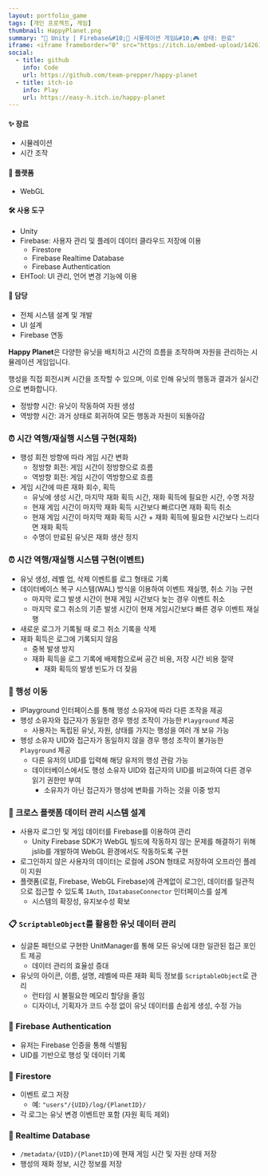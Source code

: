 ```yaml
---
layout: portfolio_game
tags: [개인 프로젝트, 게임]
thumbnail: HappyPlanet.png
summary: "🔧 Unity | Firebase&#10;🌟 시뮬레이션 게임&#10;🎮 상태: 완료"
iframe: <iframe frameborder="0" src="https://itch.io/embed-upload/14261398?color=333333" allowfullscreen="" width="300" height="500"><a href="https://easy-h.itch.io/happy-planet">Play Happy Planet on itch.io</a></iframe>
social:
  - title: github
    info: Code
    url: https://github.com/team-prepper/happy-planet
  - title: itch-io
    info: Play
    url: https://easy-h.itch.io/happy-planet
---
```

<!-- card: 💡 게임 개요 -->

#### ✨ 장르
- 시뮬레이션
- 시간 조작

#### 📱 플랫폼
- WebGL

#### 🛠 사용 도구
- Unity
- Firebase: 사용자 관리 및 플레이 데이터 클라우드 저장에 이용
    - Firestore
    - Firebase Realtime Database
    - Firebase Authentication
- EHTool: UI 관리, 언어 변경 기능에 이용

#### 👤 담당
- 전체 시스템 설계 및 개발
- UI 설계
- Firebase 연동

<!-- card: 📖 게임 소개  -->

**Happy Planet**은 다양한 유닛을 배치하고 시간의 흐름을 조작하며 자원을 관리하는 시뮬레이션 게임입니다.

행성을 직접 회전시켜 시간을 조작할 수 있으며, 이로 인해 유닛의 행동과 결과가 실시간으로 변화합니다.  

- 정방향 시간: 유닛이 작동하여 자원 생성  
- 역방향 시간: 과거 상태로 회귀하여 모든 행동과 자원이 되돌아감

<!-- card: 🛠️ 주요 기능 및 기여 -->

### ⏰ 시간 역행/재실행 시스템 구현(재화)
- 행성 회전 방향에 따라 게임 시간 변화
    - 정방향 회전: 게임 시간이 정방향으로 흐름
    - 역방향 회전: 게임 시간이 역방향으로 흐름
- 게임 시간에 따른 재화 회수, 획득
    - 유닛에 생성 시간, 마지막 재화 획득 시간, 재화 획득에 필요한 시간, 수명 저장
    - 현재 게임 시간이 마지막 재화 획득 시간보다 빠르다면 재화 획득 취소
    - 현재 게임 시간이 마지막 재화 획득 시간 + 재화 획득에 필요한 시간보다 느리다면 재화 획득
    - 수명이 만료된 유닛은 재화 생산 정지

<!-- card: 🛠️ 주요 기능 및 기여 -->

### ⏰ 시간 역행/재실행 시스템 구현(이벤트)
- 유닛 생성, 레벨 업, 삭제 이벤트를 로그 형태로 기록
- 데이터베이스 복구 시스템(WAL) 방식을 이용하여 이벤트 재실행, 취소 기능 구현
    - 마지막 로그 발생 시간이 현재 게임 시간보다 늦는 경우 이벤트 취소
    - 마지막 로그 취소의 기존 발생 시간이 현재 게임시간보다 빠른 경우 이벤트 재실행
- 새로운 로그가 기록될 때 로그 취소 기록을 삭제
- 재화 획득은 로그에 기록되지 않음
    - 중복 발생 방지
    - 재화 획득을 로그 기록에 배제함으로써 공간 비용, 저장 시간 비용 절약
        - 재화 획득의 발생 빈도가 더 잦음

<!-- card: 🛠️ 주요 기능 및 기여 -->

### 🚀 행성 이동
- IPlayground 인터페이스를 통해 행성 소유자에 따라 다른 조작을 제공
- 행성 소유자와 접근자가 동일한 경우 행성 조작이 가능한 `Playground` 제공
    - 사용자는 독립된 유닛, 자원, 상태를 가지는 행성을 여러 개 보유 가능
- 행성 소유자 UID와 접근자가 동일하지 않을 경우 행성 조작이 불가능한 `Playground` 제공
    - 다른 유저의 UID를 입력해 해당 유저의 행성 관람 가능
    - 데이터베이스에서도 행성 소유자 UID와 접근자의 UID를 비교하여 다른 경우 읽기 권한만 부여
        - 소유자가 아닌 접근자가 행성에 변화를 가하는 것을 이중 방지

<!-- card: 🛠️ 주요 기능 및 기여 -->

### 📱 크로스 플랫폼 데이터 관리 시스템 설계
- 사용자 로그인 및 게임 데이터를 Firebase를 이용하여 관리
    - Unity Firebase SDK가 WebGL 빌드에 작동하지 않는 문제를 해결하기 위해 jslib를 개발하여 WebGL 환경에서도 작동하도록 구현
- 로그인하지 않은 사용자의 데이터는 로컬에 JSON 형태로 저장하여 오프라인 플레이 지원
- 플랫폼(로컬, Firebase, WebGL Firebase)에 관계없이 로그인, 데이터를 일관적으로 접근할 수 있도록 `IAuth`, `IDatabaseConnector` 인터페이스를 설계
    - 시스템의 확장성, 유지보수성 확보

<!-- card: 🛠️ 주요 기능 및 기여 -->

### 📋 `ScriptableObject`를 활용한 유닛 데이터 관리
- 싱글톤 패턴으로 구현한 UnitManager를 통해 모든 유닛에 대한 일관된 접근 포인트 제공
    - 데이터 관리의 효율성 증대
- 유닛의 아이콘, 이름, 설명, 레벨에 따른 재화 획득 정보를 `ScriptableObject`로 관리
    - 런타임 시 불필요한 메모리 할당을 줄임
    - 디자이너, 기획자가 코드 수정 없이 유닛 데이터를 손쉽게 생성, 수정 가능

<!-- card: ☁️ Firebase 연동 구조 -->

### 🔐 Firebase Authentication

- 유저는 Firebase 인증을 통해 식별됨
- UID를 기반으로 행성 및 데이터 기록

### 📁 Firestore

- 이벤트 로그 저장  
    - 예: `"users"/{UID}/log/{PlanetID}/`
- 각 로그는 유닛 변경 이벤트만 포함 (자원 획득 제외)

### 📡 Realtime Database

- `/metadata/{UID}/{PlanetID}`에 현재 게임 시간 및 자원 상태 저장
- 행성의 재화 정보, 시간 정보를 저장